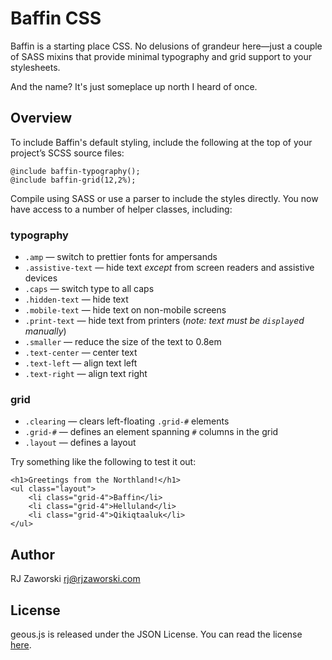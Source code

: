 Baffin CSS
==========

Baffin is a starting place CSS. No delusions of grandeur here&mdash;just a couple of SASS mixins that provide minimal typography and grid support to your stylesheets.

And the name? It's just someplace up north I heard of once.

Overview
--------

To include Baffin's default styling, include the following at the top of your project&rsquo;s SCSS source files: 

	@include baffin-typography();
	@include baffin-grid(12,2%);

Compile using SASS or use a parser to include the styles directly. You now have access to a number of helper classes, including:

### typography
* `.amp` &mdash; switch to prettier fonts for ampersands 
* `.assistive-text` &mdash; hide text *except* from screen readers and assistive devices
* `.caps` &mdash; switch type to all caps
* `.hidden-text` &mdash; hide text
* `.mobile-text` &mdash; hide text on non-mobile screens
* `.print-text` &mdash; hide text from printers (*note: text must be `display`ed manually*)
* `.smaller` &mdash; reduce the size of the text to 0.8em
* `.text-center` &mdash; center text
* `.text-left` &mdash; align text left
* `.text-right` &mdash; align text right

### grid
* `.clearing` &mdash; clears left-floating `.grid-#` elements
* `.grid-#` &mdash; defines an element spanning `#` columns in the grid
* `.layout` &mdash; defines a layout

Try something like the following to test it out:

	<h1>Greetings from the Northland!</h1>
	<ul class="layout">
		<li class="grid-4">Baffin</li>
		<li class="grid-4">Helluland</li>
		<li class="grid-4">Qikiqtaaluk</li>
	</ul>

Author
------
RJ Zaworski <rj@rjzaworski.com>

License
-------
geous.js is released under the JSON License. You can read the license [here](http://www.json.org/license.html).
